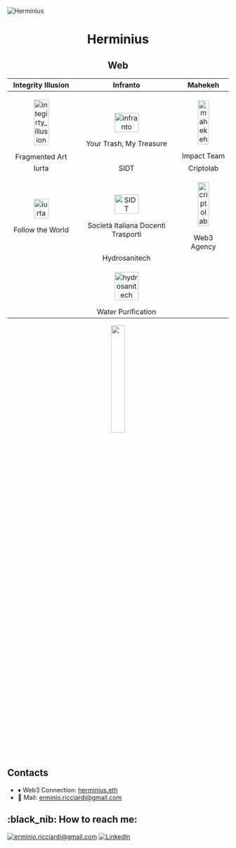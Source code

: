 
![Herminius](https://github.com/Erminio-Ricciardi/Herminius/blob/main/herminius_banner_github_readme.svg)

<h1 align=center> Herminius </h1>

<h2 align="center"> Web </h2>

| Integrity Illusion | Infranto | Mahekeh |
|:-------------------------:|:-------------------------:|:-------------------------:|
|<p align="center"><img width="50%" alt="integirty_illusion" src="https://github.com/Erminio-Ricciardi/Herminius/blob/main/loghi_portfolio/integrityIllusion_logo_github_readme.svg"></p> Fragmented Art |  <p align="center"><img width="50%" alt="infranto" src="https://github.com/Erminio-Ricciardi/Herminius/blob/main/loghi_portfolio/infranto_logo_Tv_github_readme.svg"></p> Your Trash, My Treasure|<p align="center"><img width="50%" alt="mahekeh" src="https://github.com/Erminio-Ricciardi/Herminius/blob/main/loghi_portfolio/mahekeh_logo_github_readme.svg"></p> Impact Team|
| Iurta | SIDT | Criptolab |
|<p align="center"><img width="50%" alt="iurta" src="https://github.com/Erminio-Ricciardi/Herminius/blob/main/loghi_portfolio/iurta_saiga_logo_github_readme.svg"></p> Follow the World |  <p align="center"><img width="50%" alt="SIDT" src="https://github.com/Erminio-Ricciardi/Herminius/blob/main/loghi_portfolio/SIDT_logo_github_readme.svg"></p> Società Italiana Docenti Trasporti|<p align="center"><img width="50%" alt="criptolab" src="https://github.com/Erminio-Ricciardi/Herminius/blob/main/loghi_portfolio/criptolab_logo_github_readme.svg"></p> Web3 Agency|
| | Hydrosanitech | | 
||<p align="center"><img width="50%" alt="hydrosanitech" src="https://github.com/Erminio-Ricciardi/Herminius/blob/main/loghi_portfolio/hydro_logo_rubinetto_github_readme.svg"></p> Water Purification ||



<p align="center">
<img width="25%" src="https://github.com/Erminio-Ricciardi/Herminius/blob/main/herminius_logo_classic_github_readme.svg" />
</p>

<h2> Contacts </h2>

-  :diamonds: Web3 Connection: [herminius.eth](https://herminius.eth.limo) 
- 📮 Mail: [erminio.ricciardi@gmail.com](mailto:erminio.ricciardi@gmail.com)


<h2>:black_nib: How to reach me:</h2>


<a href="mailto:erminio.ricciardi@gmail.com">![erminio.ricciardi@gmail.com](https://img.shields.io/badge/Gmail-D14836?style=for-the-badge&logo=gmail&logoColor=white)</a> <a href="https://www.linkedin.com/in/Herminius/">![LinkedIn](https://img.shields.io/badge/LinkedIn-0077B5?style=for-the-badge&logo=linkedin&logoColor=white)</a>


